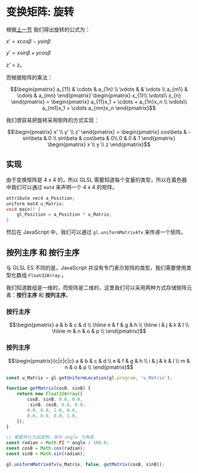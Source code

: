 # 变换矩阵: 旋转 

根据[上一节](../lesson12/) 我们得出旋转的公式为：

$x'=xcos\beta-ysin\beta$

$y'=xsin\beta+ycos\beta$

z' = z。

而根据矩阵的乘法：

```math
\begin{pmatrix}
a_{11} & \cdots & a_{1n} \\
\vdots & & \vdots \\
a_{m1} & \cdots & a_{mn}
\end{pmatrix}
\begin{pmatrix}
x_{1}\\
\vdots\\
x_{n}
\end{pmatrix}
=
\begin{pmatrix}
a_{11}x_1 + \cdots + a_{1n}x_n \\
\vdots\\
a_{m1}x_1 + \cdots a_{mn}x_n
\end{pmatrix}
```

我们很容易把旋转采用矩阵的方式实现：

```math
\begin{pmatrix}
x' \\
y' \\
z'
\end{pmatrix}
=
\begin{pmatrix}
cos\beta & -sin\beta & 0 \\
sin\beta & cos\beta & 0\\
0 & 0 & 1
\end{pmatrix}
\begin{pmatrix}
x \\
y \\
z
\end{pmatrix}
```

## 实现
由于变换矩阵是 4 x 4 的，所以 GLSL 需要知道每个变量的类型，所以在着色器中我们可以通过 `mat4` 来声明一个 4 x 4 的矩阵。

```c++ 
attribute vec4 a_Position;
uniform mat4 u_Matrix;
void main() {
    gl_Position = a_Position * u_Matrix;
}
```

然后在 JavaScript 中，我们可以通过 `gl.uniformMatrix4fv` 来传递一个矩阵。


## 按列主序 和 按行主序

与 GLSL ES 不同的是，JavaScript 并没有专门表示矩阵的类型，我们需要使用类型化数组 `Float32Array` 。

我们知道数组是一维的，而矩阵是二维的，这里我们可以采用两种方式存储矩阵元素：**按行主序** 和 **按列主序**。

### 按行主序
```math
\begin{pmatrix}
a & b & c & d \\
\hline e & f & g & h \\
\hline i & j & k & l \\
\hline m & n & o & p \\
\end{pmatrix}
```

### 按列主序
```math
\begin{pmatrix}{c|c|c|c}
a & b & c & d \\
e & f & g & h \\
i & j & k & l \\
m & n & o & p \\
\end{pmatrix}
```

```javascript
const u_Matrix = gl.getUniformLocation(gl.program, 'u_Matrix');

function getMatrix(cosB, sinB) {
    return new Float32Array([
        cosB, sinB, 0.0, 0.0,
        -sinB, cosB, 0.0, 0.0,
        0.0, 0.0, 1.0, 0.0,
        0.0, 0.0, 0.0, 1.0,
    ]);
}

// 需要转化为弧度制，其中 angle 为角度
const radian = Math.PI * angle / 180.0;
const cosB = Math.cos(radian);
const sinB = Math.sin(radian);

gl.uniformMatrix4fv(u_Matrix, false, getMatrix(cosB, sinB));
```
